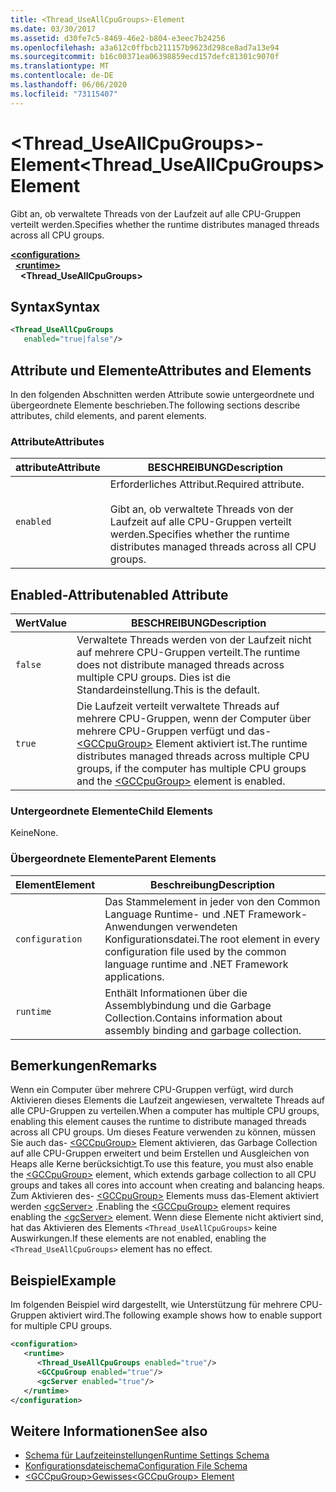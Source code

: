 ```yaml
---
title: <Thread_UseAllCpuGroups>-Element
ms.date: 03/30/2017
ms.assetid: d30fe7c5-8469-46e2-b804-e3eec7b24256
ms.openlocfilehash: a3a612c0ffbcb211157b9623d298ce8ad7a13e94
ms.sourcegitcommit: b16c00371ea06398859ecd157defc81301c9070f
ms.translationtype: MT
ms.contentlocale: de-DE
ms.lasthandoff: 06/06/2020
ms.locfileid: "73115407"
---
```

# <a name="thread_useallcpugroups-element"></a><span data-ttu-id="cddc6-102">\<Thread_UseAllCpuGroups>-Element</span><span class="sxs-lookup"><span data-stu-id="cddc6-102">\<Thread_UseAllCpuGroups> Element</span></span>

<span data-ttu-id="cddc6-103">Gibt an, ob verwaltete Threads von der Laufzeit auf alle CPU-Gruppen verteilt werden.</span><span class="sxs-lookup"><span data-stu-id="cddc6-103">Specifies whether the runtime distributes managed threads across all CPU groups.</span></span>

[**\<configuration>**](../configuration-element.md)\
&nbsp;&nbsp;[**\<runtime>**](runtime-element.md)\
&nbsp;&nbsp;&nbsp;&nbsp;**\<Thread_UseAllCpuGroups>**  

## <a name="syntax"></a><span data-ttu-id="cddc6-104">Syntax</span><span class="sxs-lookup"><span data-stu-id="cddc6-104">Syntax</span></span>

```xml
<Thread_UseAllCpuGroups
   enabled="true|false"/>
```

## <a name="attributes-and-elements"></a><span data-ttu-id="cddc6-105">Attribute und Elemente</span><span class="sxs-lookup"><span data-stu-id="cddc6-105">Attributes and Elements</span></span>

<span data-ttu-id="cddc6-106">In den folgenden Abschnitten werden Attribute sowie untergeordnete und übergeordnete Elemente beschrieben.</span><span class="sxs-lookup"><span data-stu-id="cddc6-106">The following sections describe attributes, child elements, and parent elements.</span></span>

### <a name="attributes"></a><span data-ttu-id="cddc6-107">Attribute</span><span class="sxs-lookup"><span data-stu-id="cddc6-107">Attributes</span></span>

|<span data-ttu-id="cddc6-108">attribute</span><span class="sxs-lookup"><span data-stu-id="cddc6-108">Attribute</span></span>|<span data-ttu-id="cddc6-109">BESCHREIBUNG</span><span class="sxs-lookup"><span data-stu-id="cddc6-109">Description</span></span>|
|---------------|-----------------|
|`enabled`|<span data-ttu-id="cddc6-110">Erforderliches Attribut.</span><span class="sxs-lookup"><span data-stu-id="cddc6-110">Required attribute.</span></span><br /><br /> <span data-ttu-id="cddc6-111">Gibt an, ob verwaltete Threads von der Laufzeit auf alle CPU-Gruppen verteilt werden.</span><span class="sxs-lookup"><span data-stu-id="cddc6-111">Specifies whether the runtime distributes managed threads across all CPU groups.</span></span>|

## <a name="enabled-attribute"></a><span data-ttu-id="cddc6-112">Enabled-Attribut</span><span class="sxs-lookup"><span data-stu-id="cddc6-112">enabled Attribute</span></span>

|<span data-ttu-id="cddc6-113">Wert</span><span class="sxs-lookup"><span data-stu-id="cddc6-113">Value</span></span>|<span data-ttu-id="cddc6-114">BESCHREIBUNG</span><span class="sxs-lookup"><span data-stu-id="cddc6-114">Description</span></span>|
|-----------|-----------------|
|`false`|<span data-ttu-id="cddc6-115">Verwaltete Threads werden von der Laufzeit nicht auf mehrere CPU-Gruppen verteilt.</span><span class="sxs-lookup"><span data-stu-id="cddc6-115">The runtime does not distribute managed threads across multiple CPU groups.</span></span> <span data-ttu-id="cddc6-116">Dies ist die Standardeinstellung.</span><span class="sxs-lookup"><span data-stu-id="cddc6-116">This is the default.</span></span>|
|`true`|<span data-ttu-id="cddc6-117">Die Laufzeit verteilt verwaltete Threads auf mehrere CPU-Gruppen, wenn der Computer über mehrere CPU-Gruppen verfügt und das- [\<GCCpuGroup>](gccpugroup-element.md) Element aktiviert ist.</span><span class="sxs-lookup"><span data-stu-id="cddc6-117">The runtime distributes managed threads across multiple CPU groups, if the computer has multiple CPU groups and the [\<GCCpuGroup>](gccpugroup-element.md) element is enabled.</span></span>|

### <a name="child-elements"></a><span data-ttu-id="cddc6-118">Untergeordnete Elemente</span><span class="sxs-lookup"><span data-stu-id="cddc6-118">Child Elements</span></span>

<span data-ttu-id="cddc6-119">Keine</span><span class="sxs-lookup"><span data-stu-id="cddc6-119">None.</span></span>

### <a name="parent-elements"></a><span data-ttu-id="cddc6-120">Übergeordnete Elemente</span><span class="sxs-lookup"><span data-stu-id="cddc6-120">Parent Elements</span></span>

|<span data-ttu-id="cddc6-121">Element</span><span class="sxs-lookup"><span data-stu-id="cddc6-121">Element</span></span>|<span data-ttu-id="cddc6-122">Beschreibung</span><span class="sxs-lookup"><span data-stu-id="cddc6-122">Description</span></span>|
|-------------|-----------------|
|`configuration`|<span data-ttu-id="cddc6-123">Das Stammelement in jeder von den Common Language Runtime- und .NET Framework-Anwendungen verwendeten Konfigurationsdatei.</span><span class="sxs-lookup"><span data-stu-id="cddc6-123">The root element in every configuration file used by the common language runtime and .NET Framework applications.</span></span>|
|`runtime`|<span data-ttu-id="cddc6-124">Enthält Informationen über die Assemblybindung und die Garbage Collection.</span><span class="sxs-lookup"><span data-stu-id="cddc6-124">Contains information about assembly binding and garbage collection.</span></span>|

## <a name="remarks"></a><span data-ttu-id="cddc6-125">Bemerkungen</span><span class="sxs-lookup"><span data-stu-id="cddc6-125">Remarks</span></span>

<span data-ttu-id="cddc6-126">Wenn ein Computer über mehrere CPU-Gruppen verfügt, wird durch Aktivieren dieses Elements die Laufzeit angewiesen, verwaltete Threads auf alle CPU-Gruppen zu verteilen.</span><span class="sxs-lookup"><span data-stu-id="cddc6-126">When a computer has multiple CPU groups, enabling this element causes the runtime to distribute managed threads across all CPU groups.</span></span> <span data-ttu-id="cddc6-127">Um dieses Feature verwenden zu können, müssen Sie auch das- [\<GCCpuGroup>](gccpugroup-element.md) Element aktivieren, das Garbage Collection auf alle CPU-Gruppen erweitert und beim Erstellen und Ausgleichen von Heaps alle Kerne berücksichtigt.</span><span class="sxs-lookup"><span data-stu-id="cddc6-127">To use this feature, you must also enable the [\<GCCpuGroup>](gccpugroup-element.md) element, which extends garbage collection to all CPU groups and takes all cores into account when creating and balancing heaps.</span></span> <span data-ttu-id="cddc6-128">Zum Aktivieren des- [\<GCCpuGroup>](gccpugroup-element.md) Elements muss das-Element aktiviert werden [\<gcServer>](gcserver-element.md) .</span><span class="sxs-lookup"><span data-stu-id="cddc6-128">Enabling the [\<GCCpuGroup>](gccpugroup-element.md) element requires enabling the [\<gcServer>](gcserver-element.md) element.</span></span> <span data-ttu-id="cddc6-129">Wenn diese Elemente nicht aktiviert sind, hat das Aktivieren des Elements `<Thread_UseAllCpuGroups>` keine Auswirkungen.</span><span class="sxs-lookup"><span data-stu-id="cddc6-129">If these elements are not enabled, enabling the `<Thread_UseAllCpuGroups>` element has no effect.</span></span>

## <a name="example"></a><span data-ttu-id="cddc6-130">Beispiel</span><span class="sxs-lookup"><span data-stu-id="cddc6-130">Example</span></span>

<span data-ttu-id="cddc6-131">Im folgenden Beispiel wird dargestellt, wie Unterstützung für mehrere CPU-Gruppen aktiviert wird.</span><span class="sxs-lookup"><span data-stu-id="cddc6-131">The following example shows how to enable support for multiple CPU groups.</span></span>

```xml
<configuration>
   <runtime>
      <Thread_UseAllCpuGroups enabled="true"/>
      <GCCpuGroup enabled="true"/>
      <gcServer enabled="true"/>
   </runtime>
</configuration>
```

## <a name="see-also"></a><span data-ttu-id="cddc6-132">Weitere Informationen</span><span class="sxs-lookup"><span data-stu-id="cddc6-132">See also</span></span>

- [<span data-ttu-id="cddc6-133">Schema für Laufzeiteinstellungen</span><span class="sxs-lookup"><span data-stu-id="cddc6-133">Runtime Settings Schema</span></span>](index.md)
- [<span data-ttu-id="cddc6-134">Konfigurationsdateischema</span><span class="sxs-lookup"><span data-stu-id="cddc6-134">Configuration File Schema</span></span>](../index.md)
- [<span data-ttu-id="cddc6-135">\<GCCpuGroup>Gewisses</span><span class="sxs-lookup"><span data-stu-id="cddc6-135">\<GCCpuGroup> Element</span></span>](gccpugroup-element.md)
